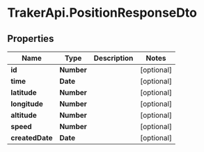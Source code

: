 # TrakerApi.PositionResponseDto

## Properties

Name | Type | Description | Notes
------------ | ------------- | ------------- | -------------
**id** | **Number** |  | [optional] 
**time** | **Date** |  | [optional] 
**latitude** | **Number** |  | [optional] 
**longitude** | **Number** |  | [optional] 
**altitude** | **Number** |  | [optional] 
**speed** | **Number** |  | [optional] 
**createdDate** | **Date** |  | [optional] 


